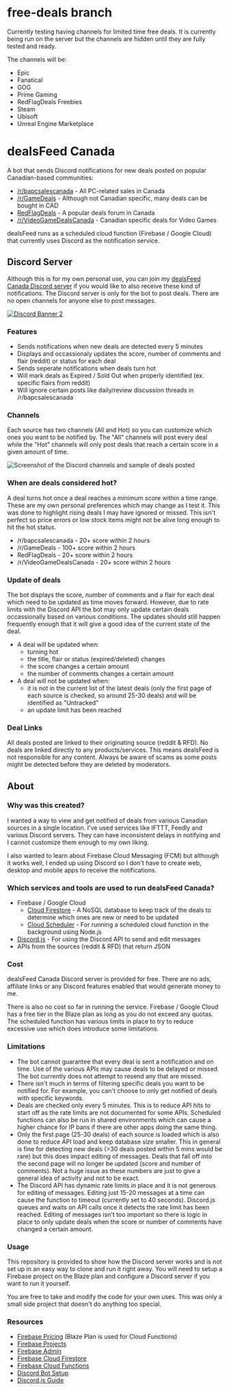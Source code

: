 # free-deals branch

Currently testing having channels for limited time free deals. It is currently being run on the server but the channels are hidden until they are fully tested and ready.

The channels will be:
- Epic
- Fanatical
- GOG
- Prime Gaming
- RedFlagDeals Freebies
- Steam
- Ubisoft
- Unreal Engine Marketplace

# dealsFeed Canada

A bot that sends Discord notifications for new deals posted on popular Canadian-based communities:
- [/r/bapcsalescanada](https://www.reddit.com/r/bapcsalescanada/new/) - All PC-related sales in Canada
- [/r/GameDeals](https://www.reddit.com/r/GameDeals/new/) - Although not Canadian specific, many deals can be bought in CAD
- [RedFlagDeals](https://forums.redflagdeals.com/hot-deals-f9/?rfd_sk=tt) - A popular deals forum in Canada
- [/r/VideoGameDealsCanada](https://www.reddit.com/r/VideoGameDealsCanada/new/) - Canadian specific deals for Video Games

dealsFeed runs as a scheduled cloud function (Firebase / Google Cloud) that currently uses Discord as the notification service.

## Discord Server

Although this is for my own personal use, you can join my [dealsFeed Canada Discord server](https://discord.gg/wFVvfR4mGf) if you would like to also receive these kind of notifications. The Discord server is only for the bot to post deals. There are no open channels for anyone else to post messages.

[![Discord Banner 2](https://discordapp.com/api/guilds/1083821268652015726/widget.png?style=banner2)](https://discord.gg/wFVvfR4mGf)

### Features
- Sends notifications when new deals are detected every 5 minutes
- Displays and occassionaly updates the score, number of comments and flair (reddit) or status for each deal
- Sends seperate notifications when deals turn hot
- Will mark deals as Expired / Sold Out when properly identified (ex. specific flairs from reddit)
- Will ignore certain posts like daily/review discussion threads in /r/bapcsalescanada

### Channels
Each source has two channels (All and Hot) so you can customize which ones you want to be notified by. The "All" channels will post every deal while the "Hot" channels will only post deals that reach a certain score in a given amount of time.

![Screenshot of the Discord channels and sample of deals posted](https://i.imgur.com/lGcqWVN.png)

### When are deals considered hot?
A deal turns hot once a deal reaches a minimum score within a time range. These are my own personal preferences which may change as I test it. This was done to highlight rising deals I may have ignored or missed. This isn't perfect so price errors or low stock items might not be alive long enough to hit the hot status.
- /r/bapcsalescanada - 20+ score within 2 hours
- /r/GameDeals - 100+ score within 2 hours
- RedFlagDeals - 20+ score within 2 hours
- /r/VideoGameDealsCanada - 20+ score within 2 hours

### Update of deals

The bot displays the score, number of comments and a flair for each deal which need to be updated as time moves forward. However, due to rate limits with the Discord API the bot may only update certain deals occassionally based on various conditions. The updates should still happen frequently enough that it will give a good idea of the current state of the deal.

- A deal will be updated when:
    - turning hot
    - the title, flair or status (expired/deleted) changes
    - the score changes a certain amount
    - the number of comments changes a certain amount
- A deal will not be updated when:
    - it is not in the current list of the latest deals (only the first page of each source is checked, so around 25-30 deals) and will be identified as "Untracked"
    - an update limit has been reached

### Deal Links
All deals posted are linked to their originating source (reddit & RFD). No deals are linked directly to any products/services. This means dealsFeed is not responsible for any content. Always be aware of scams as some posts might be detected before they are deleted by moderators. 

## About

### Why was this created?
I wanted a way to view and get notified of deals from various Canadian sources in a single location. I've used services like IFTTT, Feedly and various Discord servers. They can have inconsistent delays in notifying and I cannot customize them enough to my own liking.

I also wanted to learn about Firebase Cloud Messaging (FCM) but although it works well, I ended up using Discord so I don't have to create web, desktop and mobile apps to receive the notifications.

### Which services and tools are used to run dealsFeed Canada?
- Firebase / Google Cloud
    - [Cloud Firestore](https://firebase.google.com/docs/firestore) - A NoSQL database to keep track of the deals to determine which ones are new or need to be updated
    - [Cloud Scheduler](https://firebase.google.com/docs/functions/schedule-functions) - For running a scheduled cloud function in the background using Node.js
- [Discord.js](https://discord.js.org) - For using the Discord API to send and edit messages
- APIs from the sources (reddit & RFD) that return JSON

### Cost
dealsFeed Canada Discord server is provided for free. There are no ads, affiliate links or any Discord features enabled that would generate money to me.

There is also no cost so far in running the service. Firebase / Google Cloud has a free tier in the Blaze plan as long as you do not exceed any quotas. The scheduled function has various limits in place to try to reduce excessive use which does introduce some limitations.

### Limitations
 - The bot cannot guarantee that every deal is sent a notification and on time. Use of the various APIs may cause deals to be delayed or missed. The bot currently does not attempt to resend any that are missed.
 - There isn't much in terms of filtering specific deals you want to be notified for. For example, you can't choose to only get notified of deals with specific keywords.
 - Deals are checked only every 5 minutes. This is to reduce API hits to start off as the rate limits are not documented for some APIs. Scheduled functions can also be run in shared environments which can cause a higher chance for IP bans if there are other apps doing the same thing.
 - Only the first page (25-30 deals) of each source is loaded which is also done to reduce API load and keep database size smaller. This in general is fine for detecting new deals (>30 deals posted within 5 mins would be rare) but this does impact editing of messages. Deals that fall off into the second page will no longer be updated (score and number of comments). Not a huge issue as these numbers are just to give a general idea of activity and not to be exact.
 - The Discord API has dynamic rate limits in place and it is not generous for editing of messages. Editing just 15-20 messages at a time can cause the function to timeout (currently set to 40 seconds). Discord.js queues and waits on API calls once it detects the rate limit has been reached. Editing of messages isn't too important so there is logic in place to only update deals when the score or number of comments have changed a certain amount.

### Usage
This repository is provided to show how the Discord server works and is not set up in an easy way to clone and run it right away. You will need to setup a Firebase project on the Blaze plan and configure a Discord server if you want to run it yourself.

You are free to take and modify the code for your own uses. This was only a small side project that doesn't do anything too special.

### Resources
- [Firebase Pricing](https://firebase.google.com/pricing) (Blaze Plan is used for Cloud Functions)
- [Firebase Projects](https://firebase.google.com/docs/projects/learn-more)
- [Firebase Admin](https://firebase.google.com/docs/admin/setup)
- [Firebase Cloud Firestore](https://firebase.google.com/docs/firestore/quickstart)
- [Firebase Cloud Functions](https://firebase.google.com/docs/functions)
- [Discord Bot Setup](https://discordjs.guide/preparations/setting-up-a-bot-application.html)
- [Discord.js Guide](https://discordjs.guide/)
